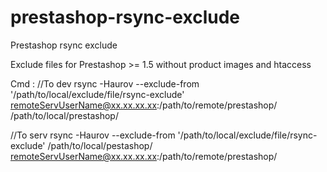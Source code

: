# prestashop-rsync-exclude
Prestashop rsync exclude

Exclude files for Prestashop >= 1.5 without product images and htaccess

Cmd : 
//To dev
rsync -Haurov --exclude-from '/path/to/local/exclude/file/rsync-exclude'  remoteServUserName@xx.xx.xx.xx:/path/to/remote/prestashop/ /path/to/local/prestashop/

//To serv
rsync -Haurov --exclude-from '/path/to/local/exclude/file/rsync-exclude' /path/to/local/pestashop/ remoteServUserName@xx.xx.xx.xx:/path/to/remote/prestashop/
